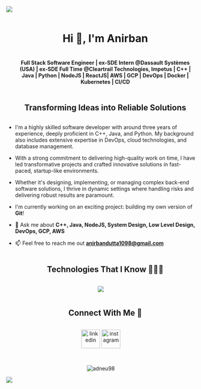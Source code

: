 <!--horizontal divider(gradiant)-->
<img src="https://user-images.githubusercontent.com/73097560/115834477-dbab4500-a447-11eb-908a-139a6edaec5c.gif">

<!--h1 without bottom border-->
<div id="user-content-toc">
  <ul align="center">
    <summary><h1 style="display: inline-block">Hi 👋, I'm Anirban</h1></summary>
    <h4>Full Stack Software Engineer | ex-SDE Intern @Dassault Systèmes (USA) | ex-SDE Full Time @Cleartrail Technologies, Impetus | C++ | Java | Python | NodeJS | ReactJS| AWS | GCP | DevOps | Docker | Kubernetes | CI/CD </h4>
  </ul>
</div>

<!--h2 without bottom border-->
<div id="user-content-toc">
  <ul align="center">
    <summary><h2 style="display: inline-block">Transforming Ideas into Reliable Solutions</h2></summary>
  </ul>
</div>

<!--Intro start-->

- I'm a highly skilled software developer with around three years of experience, deeply proficient in C++, Java, and Python. My background also includes extensive expertise in DevOps, cloud technologies, and database management.

- With a strong commitment to delivering high-quality work on time, I have led transformative projects and crafted innovative solutions in fast-paced, startup-like environments.
- Whether it's designing, implementing, or managing complex back-end software solutions, I thrive in dynamic settings where handling risks and delivering robust results are paramount.

- I'm currently working on an exciting project: building my own version of **Git**!

- 💬 Ask me about **C++, Java, NodeJS, System Design, Low Level Design, DevOps, GCP, AWS**

- 📫 Feel free to reach me out **anirbandutta1098@gmail.com**

<!--Intro end-->

<!--h1 without bottom border-->
<div id="user-content-toc">
  <ul align="center">
    <summary><h2 style="display: inline-block">Technologies That I Know 👨🏻‍💻</h2></summary>
  </ul>
</div>
<!--tech stack icons-->
<p align="center">
  <a href="https://skillicons.dev">
    <img src="https://skillicons.dev/icons?i=cpp,java,python,css,html,docker,postgres,mysql,redis,mongodb,hibernate,express,github,js,linux,nextjs,nodejs,spring,postman,react,redux,ts,vscode,aws,gcp,kubernetes,terraform,rabbitmq&perline=14" />
  </a>
</p>

<!-- Connect with me -->
<!--h2 without bottom border-->
<div id="user-content-toc">
  <ul align="center">
    <summary><h2 style="display: inline-block">Connect With Me  🤝</h2></summary>
  </ul>
</div>

<!--icons and links-->
<p align="center">
<a href="https://www.linkedin.com/in/anirbandutta7/" target="blank"><img align="center" src="https://user-images.githubusercontent.com/88904952/234979284-68c11d7f-1acc-4f0c-ac78-044e1037d7b0.png" alt="linkedin" height="50" width="50" /></a> 
<a href="https://www.instagram.com/_anirban7/" target="blank"><img align="center" src="https://user-images.githubusercontent.com/88904952/234981169-2dd1e58f-4b7e-468c-8213-034ba62156c3.png" alt="instagram" height="50" width="50" /></a>
</p>

<!--profile visit count-->
<div align="center"> <br>
<p align="center"> <img src="https://komarev.com/ghpvc/?username=adneu98&label=Profile%20views&color=0e75b6&style=flat" alt="adneu98" /> </p>
</div>

<!--horizontal divider(gradiant)-->
<img src="https://user-images.githubusercontent.com/73097560/115834477-dbab4500-a447-11eb-908a-139a6edaec5c.gif">
